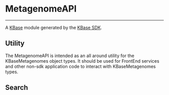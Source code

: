 
# MetagenomeAPI
---

A [KBase](https://kbase.us) module generated by the [KBase SDK](https://github.com/kbase/kb_sdk).


## Utility

The MetagenomeAPI is intended as an all around utility for the KBaseMetagenomes object types. It should be used for FrontEnd services and other non-sdk application code to interact with KBaseMetagenomes types.

## Search


